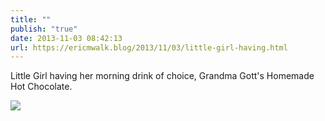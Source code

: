 ```yaml
---
title: ""
publish: "true"
date: 2013-11-03 08:42:13
url: https://ericmwalk.blog/2013/11/03/little-girl-having.html
---
```


Little Girl having her morning drink of choice, Grandma Gott's Homemade Hot Chocolate.

![](https://ericmwalk.blog/uploads/2022/0f42c70d6e.jpg)